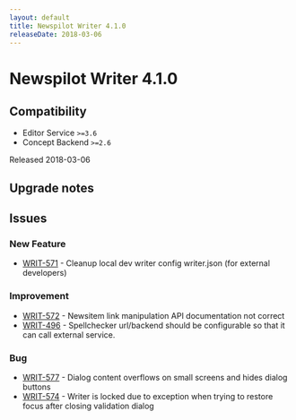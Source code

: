 ```yaml
---
layout: default
title: Newspilot Writer 4.1.0
releaseDate: 2018-03-06
---
```

<div class="jumbotron">
    <h1>Newspilot Writer 4.1.0</h1>    
    <h2>Compatibility</h2>
    <ul>
        <li>Editor Service <code>>=3.6</code></li>
        <li>Concept Backend <code>>=2.6</code></li>
    </ul>
</div>

Released 2018-03-06



## Upgrade notes  
                   



## Issues  


### New Feature 
 
 * [WRIT-571](https://jira.infomaker.se/browse/WRIT-571) - Cleanup local dev writer config writer.json (for external developers) 


### Improvement 
 
 * [WRIT-572](https://jira.infomaker.se/browse/WRIT-572) - Newsitem link manipulation API documentation not correct  
 * [WRIT-496](https://jira.infomaker.se/browse/WRIT-496) - Spellchecker url/backend should be configurable so that it can call external service. 


### Bug 
 
 * [WRIT-577](https://jira.infomaker.se/browse/WRIT-577) - Dialog content overflows on small screens and hides dialog buttons  
 * [WRIT-574](https://jira.infomaker.se/browse/WRIT-574) - Writer is locked due to exception when trying to restore focus after closing validation dialog 


